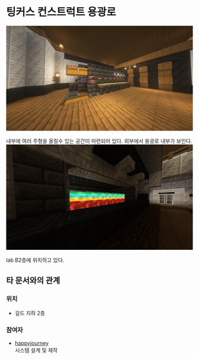 # 팅커스 컨스트럭트 용광로

![asdf](../../asset/systems/tc_smeltery/main.jpg)

내부에 여러 주형을 올릴수 있는 공간이 마련되어 있다.
외부에서 용광로 내부가 보인다.  
![asdf](../../asset/systems/tc_smeltery/melt_irons.jpg)

lab B2층에 위치하고 있다.


## 타 문서와의 관계
### 위치
<!-- tag_source_open:link_list:building_spot -->
-  길드 지하 2층
<!-- tag_close -->


### 참여자
<!-- tag_source_open:link_list:member_contribute -->
- [happyjourney](../members/happyjourney.md)   
시스템 설계 및 제작
<!-- tag_close-->